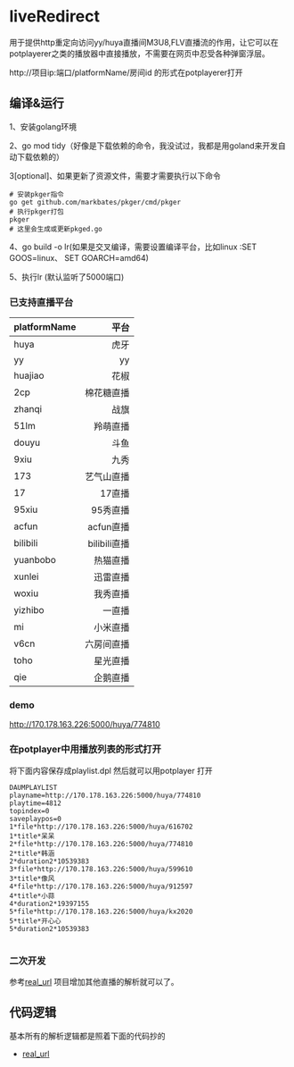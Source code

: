 # liveRedirect
用于提供http重定向访问yy/huya直播间M3U8,FLV直播流的作用，让它可以在potplayerer之类的播放器中直接播放，不需要在网页中忍受各种弹窗浮层。

http://项目ip:端口/platformName/房间id 的形式在potplayerer打开

## 编译&运行
1、安装golang环境

2、go mod tidy（好像是下载依赖的命令，我没试过，我都是用goland来开发自动下载依赖的）

3[optional]、如果更新了资源文件，需要才需要执行以下命令        
```shell script
# 安装pkger指令
go get github.com/markbates/pkger/cmd/pkger
# 执行pkger打包
pkger
# 这里会生成或更新pkged.go
``` 

4、go build -o lr(如果是交叉编译，需要设置编译平台，比如linux :SET GOOS=linux、 SET GOARCH=amd64)

5、执行lr (默认监听了5000端口)

### 已支持直播平台
| platformName |  平台| 
| :-----| ----: | 
| huya | 虎牙 | 
| yy | yy | 
| huajiao | 花椒 | 
| 2cp | 棉花糖直播 | 
| zhanqi | 战旗 | 
| 51lm | 羚萌直播 | 
| douyu| 斗鱼 | 
| 9xiu| 九秀 | 
| 173| 艺气山直播 | 
| 17| 17直播 |
| 95xiu| 95秀直播 | 
| acfun| acfun直播 | 
| bilibili| bilibili直播 |
| yuanbobo | 热猫直播 |  
| xunlei | 迅雷直播 |  
| woxiu | 我秀直播 |  
| yizhibo | 一直播 |  
| mi | 小米直播 |  
| v6cn | 六房间直播 |  
| toho | 星光直播 |  
| qie | 企鹅直播 |  


### demo
http://170.178.163.226:5000/huya/774810

### 在potplayer中用播放列表的形式打开

将下面内容保存成playlist.dpl 然后就可以用potplayer 打开
```
DAUMPLAYLIST
playname=http://170.178.163.226:5000/huya/774810
playtime=4812
topindex=0
saveplaypos=0
1*file*http://170.178.163.226:5000/huya/616702
1*title*呆呆
2*file*http://170.178.163.226:5000/huya/774810
2*title*韩涵
2*duration2*10539383
3*file*http://170.178.163.226:5000/huya/599610
3*title*像风
4*file*http://170.178.163.226:5000/huya/912597
4*title*小蒜
4*duration2*19397155
5*file*http://170.178.163.226:5000/huya/kx2020
5*title*开心心
5*duration2*10539383


```


### 二次开发

参考[real_url](https://github.com/wbt5/real-url) 项目增加其他直播的解析就可以了。


## 代码逻辑
基本所有的解析逻辑都是照着下面的代码抄的
- [real_url](https://github.com/wbt5/real-url)
